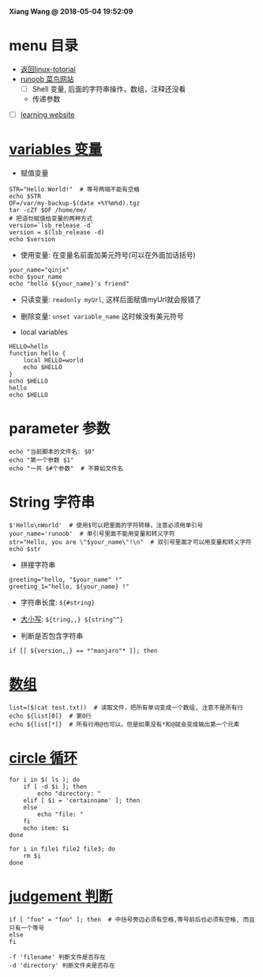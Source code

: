 **Xiang Wang @ 2018-05-04 19:52:09**

# menu 目录
* [返回linux-totorial](../README.md)  
* [runoob 菜鸟网站](https://www.runoob.com/linux/linux-shell.html)
    * [ ] Shell 变量, 后面的字符串操作，数组，注释还没看
    * 传递参数
* [ ] [learning website](https://www.shellscript.sh/)

# [variables 变量](https://www.runoob.com/linux/linux-shell-variable.html)
* 赋值变量
```
STR="Hello World!"  # 等号两端不能有空格
echo $STR
OF=/var/my-backup-$(date +%Y%m%d).tgz
tar -cZf $OF /home/me/
# 把语句赋值给变量的两种方式
version=`lsb_release -d`
version = $(lsb_release -d)
echo $version
```

* 使用变量: 在变量名前面加美元符号(可以在外面加话括号)
```
your_name="qinjx"
echo $your_name
echo "hello ${your_name}'s friend"
```

* 只读变量: `readonly myUrl`, 这样后面赋值myUrl就会报错了
* 删除变量: `unset variable_name` 这时候没有美元符号

* local variables
```
HELLO=hello
function hello {
    local HELLO=world
    echo $HELLO
}
echo $HELLO
hello
echo $HELLO
```

# parameter 参数
```
echo "当前脚本的文件名: $0"
echo "第一个参数 $1"
echo "一共 $#个参数"  # 不算如文件名
```

# String 字符串
```
$'Hello\nWorld'  # 使用$可以把里面的字符转移，注意必须用单引号
your_name='runoob'  # 单引号里面不能用变量和转义字符
str="Hello, you are \"$your_name\"!\n"  # 双引号里面才可以用变量和转义字符
echo $str
```

* 拼接字符串
```
greeting="hello, "$your_name" !"
greeting_1="hello, ${your_name} !"
```

* 字符串长度: `${#string}`


* [大小写](https://stackoverflow.com/questions/2264428/how-to-convert-a-string-to-lower-case-in-bash): `${tring,,} ${string^^}`
* 判断是否包含字符串
```
if [[ ${version,,} == *"manjaro"* ]]; then
```

# [数组](https://www.runoob.com/linux/linux-shell-array.html)
```
list=($(cat test.txt))  # 读取文件，把所有单词变成一个数组, 注意不是所有行
echo ${list[0]}  # 第0行
echo ${list[*]}  # 所有行用@也可以。但是如果没有*和@就会变成输出第一个元素
```

# [circle 循环](http://tldp.org/HOWTO/Bash-Prog-Intro-HOWTO-7.html)
```
for i in $( ls ); do
    if [ -d $i ]; then
        echo "directory: "
    elif [ $i = 'certainname' ]; then
    else
        echo "file: "
    fi
    echo item: $i
done

for i in file1 file2 file3; do
    rm $i
done
```

# [judgement 判断](http://tldp.org/HOWTO/Bash-Prog-Intro-HOWTO-6.html#ss6.3)
```
if [ "foo" = "foo" ]; then  # 中括号旁边必须有空格,等号前后也必须有空格, 而且只有一个等号
else
fi

-f 'filename' 判断文件是否存在
-d 'directory' 判断文件夹是否存在
```

